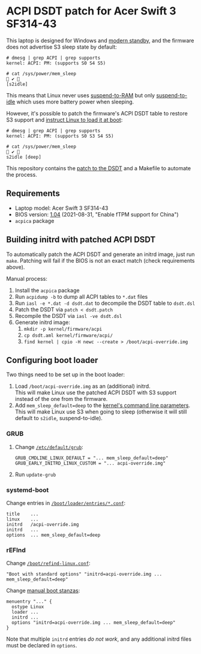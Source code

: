 # ACPI DSDT patch for Acer Swift 3 SF314-43

This laptop is designed for Windows and [modern standby](https://docs.microsoft.com/en-us/windows-hardware/design/device-experiences/modern-standby),
and the firmware does not advertise S3 sleep state by default:

```
# dmesg | grep ACPI | grep supports
kernel: ACPI: PM: (supports S0 S4 S5)
```
```
# cat /sys/power/mem_sleep                                                            ✔  
[s2idle]
```
This means that Linux never uses [suspend-to-RAM](https://www.kernel.org/doc/html/latest/admin-guide/pm/sleep-states.html#suspend-to-ram)
but only [suspend-to-idle](https://www.kernel.org/doc/html/latest/admin-guide/pm/sleep-states.html#suspend-to-idle)
which uses more battery power when sleeping.


However, it's possible to patch the firmware's ACPI DSDT table to restore S3 support and
[instruct Linux to load it at boot](https://www.kernel.org/doc/html/latest/admin-guide/acpi/initrd_table_override.html):
```
# dmesg | grep ACPI | grep supports
kernel: ACPI: PM: (supports S0 S3 S4 S5)
```
```
# cat /sys/power/mem_sleep                                                            ✔  
s2idle [deep]
```

This repository contains the [patch to the DSDT](dsdt.patch) and a Makefile to automate the process.

## Requirements

- Laptop model: Acer Swift 3 SF314-43
- BIOS version: [1.04](https://global-download.acer.com/GDFiles/BIOS/BIOS/BIOS_Acer_1.04_A_A.zip?acerid=637659969200273816) (2021-08-31, "Enable fTPM support for China")
- `acpica` package

## Building initrd with patched ACPI DSDT

To automatically patch the ACPI DSDT and generate an initrd image, just run `make`.
Patching will fail if the BIOS is not an exact match (check requirements above).

Manual process:
1. Install the `acpica` package
2. Run `acpidump -b` to dump all ACPI tables to `*.dat` files
3. Run `iasl -e *.dat -d dsdt.dat` to decompile the DSDT table to `dsdt.dsl`
4. Patch the DSDT via `patch < dsdt.patch`
5. Recompile the DSDT via `iasl -ve dsdt.dsl`
6. Generate initrd image:
   1. `mkdir -p kernel/firmware/acpi`
   2. `cp dsdt.aml kernel/firmware/acpi/`
   3. `find kernel | cpio -H newc --create > /boot/acpi-override.img`

## Configuring boot loader

Two things need to be set up in the boot loader:
1. Load `/boot/acpi-override.img` as an (additional) initrd.\
   This will make Linux use the patched ACPI DSDT with S3 support instead of the one from the firmware.
2. Add `mem_sleep_default=deep` to the
   [kernel's command line parameters](https://www.kernel.org/doc/html/latest/admin-guide/kernel-parameters.html).\
   This will make Linux use S3 when going to sleep (otherwise it will still default to `s2idle`, suspend-to-idle).

### GRUB

1. Change [`/etc/default/grub`](https://www.gnu.org/software/grub/manual/grub/html_node/Simple-configuration.html):
   ```
   GRUB_CMDLINE_LINUX_DEFAULT = "... mem_sleep_default=deep"
   GRUB_EARLY_INITRD_LINUX_CUSTOM = "... acpi-override.img"
   ```
2. Run `update-grub`

### systemd-boot

Change entries in [`/boot/loader/entries/*.conf`](https://www.freedesktop.org/software/systemd/man/loader.conf.html):
```
title    ...
linux    ...
initrd   /acpi-override.img
initrd   ...
options  ... mem_sleep_default=deep
```

### rEFInd

Change [`/boot/refind-linux.conf`](https://www.rodsbooks.com/refind/linux.html#refind_linux):
```
"Boot with standard options" "initrd=acpi-override.img ... mem_sleep_default=deep"
```
Change [manual boot stanzas](https://www.rodsbooks.com/refind/configfile.html#stanzas):
```
menuentry "..." {
  ostype Linux
  loader ...
  initrd ...
  options "initrd=acpi-override.img ... mem_sleep_default=deep"
}
```
Note that multiple `initrd` entries *do not work*, and any additional initrd files
must be declared in `options`.